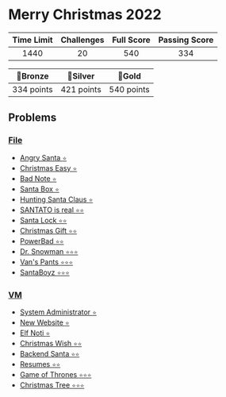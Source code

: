 # Merry Christmas 2022

| Time Limit | Challenges | Full Score | Passing Score |
| :--------: | :--------: | :--------: | :-----------: |
|    1440    |     20     |    540     |      334      |

|  🥉Bronze  |  🥈Silver  |   🥇Gold   |
| :--------: | :--------: | :--------: |
| 334 points | 421 points | 540 points |

## Problems

### [File](File)

- [Angry Santa `⭐`](File/Angry-Santa)
- [Christmas Easy `⭐`](File/Christmas-Easy)
- [Bad Note `⭐`](File/Bad-Note)
- [Santa Box `⭐`](File/Santa-Box)
- [Hunting Santa Claus `⭐`](File/Hunting-Santa-Claus)
- [SANTATO is real `⭐⭐`](File/santatoisreal)
- [Santa Lock `⭐⭐`](File/Santa-Lock)
- [Christmas Gift `⭐⭐`](File/Christmas-Gift)
- [PowerBad `⭐⭐`](File/powerbad)
- [Dr. Snowman `⭐⭐⭐`](File/drsnowman)
- [Van's Pants `⭐⭐⭐`](File/Vans-Pants)
- [SantaBoyz `⭐⭐⭐`](File/SantaBoyz)

### [VM](VM)

- [System Administrator `⭐`](VM/System-Administrator)
- [New Website `⭐`](VM/New-Website)
- [Elf Noti `⭐`](VM/Elf-Noti)
- [Christmas Wish `⭐⭐`](VM/Christmas-Wish)
- [Backend Santa `⭐⭐`](VM/Backend-Santa)
- [Resumes `⭐⭐`](VM/Resumes)
- [Game of Thrones `⭐⭐⭐`](VM/Game-of-Thrones)
- [Christmas Tree `⭐⭐⭐`](VM/Christmas-Tree)
